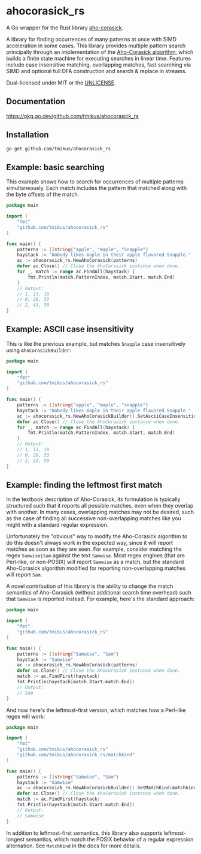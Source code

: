 # ahocorasick_rs

A Go wrapper for the Rust library [aho-corasick](https://github.com/BurntSushi/aho-corasick).

A library for finding occurrences of many patterns at once with SIMD acceleration in some cases.
This library provides multiple pattern search principally through an implementation of
the [Aho-Corasick algorithm](https://en.wikipedia.org/wiki/Aho%E2%80%93Corasick_algorithm),
which builds a finite state machine for executing searches in linear time. Features include case insensitive matching,
overlapping matches, fast searching via SIMD and optional full DFA construction and search & replace in streams.

Dual-licensed under MIT or the [UNLICENSE](https://unlicense.org/).

## Documentation

https://pkg.go.dev/github.com/tmikus/ahocorasick_rs

## Installation

```bash
go get github.com/tmikus/ahocorasick_rs
```

## Example: basic searching

This example shows how to search for occurrences of multiple patterns simultaneously. Each match includes the pattern
that matched along with the byte offsets of the match.

```go
package main

import (
    "fmt"
    "github.com/tmikus/ahocorasick_rs"
)

func main() {
    patterns := []string{"apple", "maple", "Snapple"}
    haystack := "Nobody likes maple in their apple flavored Snapple."
    ac := ahocorasick_rs.NewAhoCorasick(patterns)
    defer ac.Close() // Close the AhoCorasick instance when done.
    for _, match := range ac.FindAll(haystack) {
        fmt.Println(match.PatternIndex, match.Start, match.End)
    }
    // Output: 
    // 1, 13, 18 
    // 0, 28, 33 
    // 2, 43, 50
}

```

## Example: ASCII case insensitivity

This is like the previous example, but matches `Snapple` case insensitively using `AhoCorasickBuilder`:

```go
package main

import (
    "fmt"
    "github.com/tmikus/ahocorasick_rs"
)

func main() {
    patterns := []string{"apple", "maple", "snapple"}
    haystack := "Nobody likes maple in their apple flavored Snapple."
    ac := ahocorasick_rs.NewAhoCorasickBuilder().SetAsciiCaseInsensitive(true).Build(patterns)
    defer ac.Close() // Close the AhoCorasick instance when done.
    for _, match := range ac.FindAll(haystack) {
        fmt.Println(match.PatternIndex, match.Start, match.End)
    }
    // Output: 
    // 1, 13, 18 
    // 0, 28, 33 
    // 2, 43, 50
}
```

## Example: finding the leftmost first match

In the textbook description of Aho-Corasick, its formulation is typically
structured such that it reports all possible matches, even when they overlap
with another. In many cases, overlapping matches may not be desired, such as
the case of finding all successive non-overlapping matches like you might with
a standard regular expression.

Unfortunately the "obvious" way to modify the Aho-Corasick algorithm to do
this doesn't always work in the expected way, since it will report matches as
soon as they are seen. For example, consider matching the regex `Samwise|Sam`
against the text `Samwise`. Most regex engines (that are Perl-like, or
non-POSIX) will report `Samwise` as a match, but the standard Aho-Corasick
algorithm modified for reporting non-overlapping matches will report `Sam`.

A novel contribution of this library is the ability to change the match
semantics of Aho-Corasick (without additional search time overhead) such that
`Samwise` is reported instead. For example, here's the standard approach:

```go
package main

import (
    "fmt"
    "github.com/tmikus/ahocorasick_rs"
)

func main() {
    patterns := []string{"Samwise", "Sam"}
    haystack := "Samwise"
    ac := ahocorasick_rs.NewAhoCorasick(patterns)
    defer ac.Close() // Close the AhoCorasick instance when done.
    match := ac.FindFirst(haystack)
    fmt.Println(haystack[match.Start:match.End])
    // Output: 
    // Sam
}
```

And now here's the leftmost-first version, which matches how a Perl-like
regex will work:

```go
package main

import (
    "fmt"
    "github.com/tmikus/ahocorasick_rs"
    "github.com/tmikus/ahocorasick_rs/matchkind"
)

func main() {
    patterns := []string{"Samwise", "Sam"}
    haystack := "Samwise"
    ac := ahocorasick_rs.NewAhoCorasickBuilder().SetMatchKind(matchkind.LeftMostFirst).Build(patterns)
    defer ac.Close() // Close the AhoCorasick instance when done.
    match := ac.FindFirst(haystack)
    fmt.Println(haystack[match.Start:match.End])
    // Output: 
    // Samwise
}
```

In addition to leftmost-first semantics, this library also supports
leftmost-longest semantics, which match the POSIX behavior of a regular
expression alternation. See `MatchKind` in the docs for more details.
